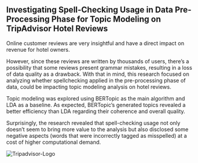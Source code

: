 ## Investigating Spell-Checking Usage in Data Pre-Processing Phase for Topic Modeling on TripAdvisor Hotel Reviews


Online customer reviews are very insightful
and have a direct impact on revenue for
hotel owners.

However, since these reviews are written by
thousands of users, there’s a possibility that
some reviews present grammar mistakes,
resulting in a loss of data quality as a
drawback. With that in mind, this research
focused on analyzing whether spellchecking applied in the pre-processing
phase of data, could be impacting topic
modeling analysis on hotel reviews.

Topic modeling was explored using
BERTopic as the main algorithm and LDA
as a baseline. As expected, BERTopic’s
generated topics revealed a better efficiency
than LDA regarding their coherence and
overall quality.

Surprisingly, the research revealed that
spell-checking usage not only doesn’t seem
to bring more value to the analysis but also
disclosed some negative aspects (words that
were incorrectly tagged as misspelled) at a
cost of higher computational demand.

![Tripadvisor-Logo](https://user-images.githubusercontent.com/90332007/219893309-4a4e2802-b78d-4d45-8b1c-b633a340d8cb.png)

